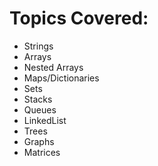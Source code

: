 # Topics Covered:

* Strings
* Arrays
* Nested Arrays
* Maps/Dictionaries
* Sets
* Stacks
* Queues
* LinkedList
* Trees
* Graphs
* Matrices
